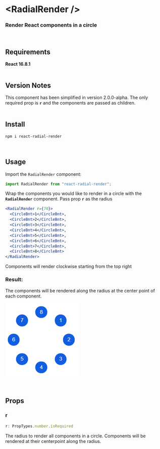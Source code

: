 # \<RadialRender />

### Render React components in a circle
<br />

## Requirements
**React 16.8.1**
<br />
<br />

## Version Notes

This component has been simplified in version 2.0.0-alpha. The only required prop is **<code>r</code>** and the components are passed as children.
<br />
<br />
## Install

```bash
npm i react-radial-render
```
<br />

## Usage

Import the <code>RadialRender</code> component:

``` javascript
import RadialRender from "react-radial-render";
```

Wrap the components you would like to render in a circle with the **<code>RadialRender</code>** component.
Pass prop **<code>r</code>** as the radius

```jsx
<RadialRender r={70}>
  <CircleBnt>1</CircleBnt>,
  <CircleBnt>2</CircleBnt>,
  <CircleBnt>3</CircleBnt>,
  <CircleBnt>4</CircleBnt>,
  <CircleBnt>5</CircleBnt>,
  <CircleBnt>6</CircleBnt>,
  <CircleBnt>7</CircleBnt>,
  <CircleBnt>8</CircleBnt>
</RadialRender>
```

Components will render clockwise starting from the top right

### Result:

The components will be rendered along the radius at the center point of each component.

![](demo/radial-render.PNG)

<br />

## Props

### r

```javascript
r: PropTypes.number.isRequired
```

The radius to render all components in a circle. Components will be rendered at their centerpoint along the radius.
